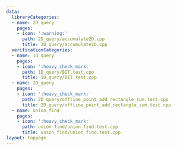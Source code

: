 ```yaml
---
data:
  libraryCategories:
  - name: 2D_query
    pages:
    - icon: ':warning:'
      path: 2D_query/accumulate2D.cpp
      title: 2D_query/accumulate2D.cpp
  verificationCategories:
  - name: 1D_query
    pages:
    - icon: ':heavy_check_mark:'
      path: 1D_query/BIT.test.cpp
      title: 1D_query/BIT.test.cpp
  - name: 2D_query
    pages:
    - icon: ':heavy_check_mark:'
      path: 2D_query/offline_point_add_rectangle_sum.test.cpp
      title: 2D_query/offline_point_add_rectangle_sum.test.cpp
  - name: union_find
    pages:
    - icon: ':heavy_check_mark:'
      path: union_find/union_find.test.cpp
      title: union_find/union_find.test.cpp
layout: toppage
---
```

